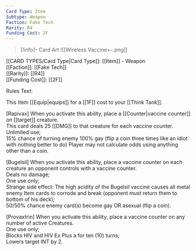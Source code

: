 ```yaml
---
Card Type: Item
Subtype: Weapon
Faction: Fake Tech
Rarity: R4
Funding Cost: 2F
---
```

> [!info]- Card Art
> ![[Wireless Vaccine+-.png]]

[[CARD TYPES/Card Type|Card Type]]: [[Item]] - Weapon  
[[Faction]]: [[Fake Tech]]  
[[Rarity]]: [[R4]]  
[[Funding Cost]]: [[2F]]  

Rules Text:  

This Item [[Equip|equips]] for a [[1F]] cost to your [[Think Tank]].  

[Rapivax] When you activate this ability, place a [[Counter|vaccine counter]] on [[target]] creature.  
This card deals 25 [[DMG]] to that creature for each vaccine counter.  
Unlimited use;  
15% chance of turning enemy 100% gay (flip a coin three times like an idiot with nothing better to do) Player may not calculate odds using anything other than a coin.  

[Bugelsil] When you activate this ability, place a vaccine counter on each creature an opponent controls with a vaccine counter.  
Deals no damage;  
One use only;  
Strange side effect: The high acidity of the Bugelsil vaccine causes all metal enemy Item cards to corrode and break (opponent must return them to bottom of his deck);  
50/50% chance enemy card(s) become gay OR asexual (flip a coin).  

[Provaxtrin] When you activate this ability, place a vaccine counter on any number of active Creatures.  
One use only;  
Blocks HIV and HIV Ex Plus a for ten (10) turns;  
Lowers target INT by 2.  


